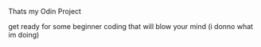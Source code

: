 Thats my Odin Project

get ready for some beginner coding that will blow your mind
(i donno what im doing)
